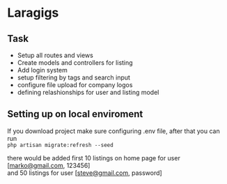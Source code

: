 # Laragigs 

## Task


- Setup all routes and views
- Create models and controllers for listing
- Add login system
- setup filtering by tags and search input
- configure file upload for company logos
- defining relashionships for user and listing model

## Setting up on local enviroment
If you download project make sure configuring .env file, after that you can run
<br>`php artisan migrate:refresh --seed`



there would be added first 10 listings on home page for user
[marko@gmail.com, 123456]
<br>and 50 listings for user 
[steve@gmail.com, password]

